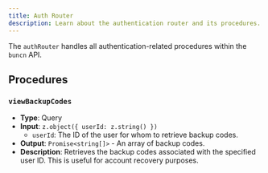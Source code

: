 ```yaml
---
title: Auth Router
description: Learn about the authentication router and its procedures.
---
```


The `authRouter` handles all authentication-related procedures within the `buncn` API.

## Procedures

### `viewBackupCodes`

*   **Type**: Query
*   **Input**: `z.object({ userId: z.string() })`
    *   `userId`: The ID of the user for whom to retrieve backup codes.
*   **Output**: `Promise<string[]>` - An array of backup codes.
*   **Description**: Retrieves the backup codes associated with the specified user ID. This is useful for account recovery purposes.

